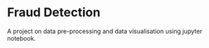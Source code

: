 # Fraud Detection 

A project on data pre-processing and data visualisation using jupyter notebook.

